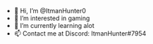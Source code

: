 - 👋 Hi, I’m @ItmanHunter0
- 👀 I’m interested in gaming
- 🌱 I’m currently learning alot
- 📫 Contact me at Discord: ItmanHunter#7954

<!---
ItmanHunter0/ItmanHunter0 is a ✨ special ✨ repository because its `README.md` (this file) appears on your GitHub profile.
You can click the Preview link to take a look at your changes.
--->
